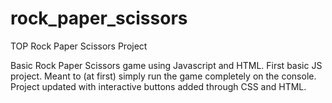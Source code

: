 # rock_paper_scissors
TOP Rock Paper Scissors Project

Basic Rock Paper Scissors game using Javascript and HTML. 
First basic JS project. Meant to (at first) simply run the game completely on the console. Project updated with interactive buttons added through CSS and HTML.
